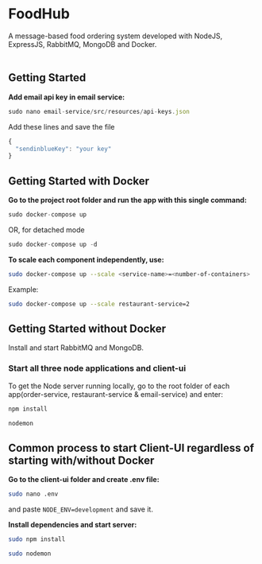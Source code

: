 # FoodHub

A message-based food ordering system developed with NodeJS, ExpressJS, RabbitMQ, MongoDB and Docker. <br><br>

## Getting Started
**Add email api key in email service:**  

  ```javascript
  sudo nano email-service/src/resources/api-keys.json
  ```
  Add these lines and save the file
  ```javascript
  {
    "sendinblueKey": "your key"
  }
  ```

## Getting Started with Docker
**Go to the project root folder and run the app with this single command:**  

  ```javascript
  sudo docker-compose up
  ```
  
OR, for detached mode
  
  ```javascript
  sudo docker-compose up -d
  ```
  

**To scale each component independently, use:**
  ```bash
  sudo docker-compose up --scale <service-name>=<number-of-containers>
  ```

Example:
  ```bash
  sudo docker-compose up --scale restaurant-service=2
  ```
## Getting Started without Docker
Install and start RabbitMQ and MongoDB. </br>

### Start all three node applications and client-ui
To get the Node server running locally, go to the root folder of each app(order-service, restaurant-service & email-service) and enter:

```sh
npm install
```

```sh
nodemon
```

## Common process to start Client-UI regardless of starting with/without Docker

**Go to the client-ui folder and create .env file:**
  ```bash
  sudo nano .env
  ```
and paste `NODE_ENV=development` and save it.

**Install dependencies and start server:**
  ```bash
  sudo npm install
  ```
  
  ```bash
  sudo nodemon
  ```
